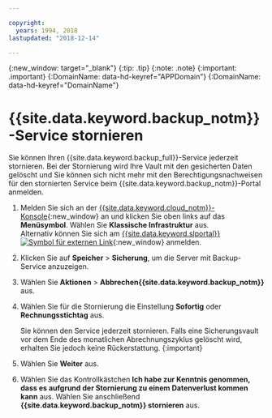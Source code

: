 ```yaml
---

copyright:
  years: 1994, 2018
lastupdated: "2018-12-14"

---
```

{:new_window: target="_blank"}
{:tip: .tip}
{:note: .note}
{:important: .important}
{:DomainName: data-hd-keyref="APPDomain"}
{:DomainName: data-hd-keyref="DomainName"}

# {{site.data.keyword.backup_notm}}-Service stornieren

Sie können Ihren {{site.data.keyword.backup_full}}-Service jederzeit stornieren. Bei der Stornierung wird Ihre Vault mit den gesicherten Daten gelöscht und Sie können sich nicht mehr mit den Berechtigungsnachweisen für den stornierten Service beim {{site.data.keyword.backup_notm}}-Portal anmelden. 

1. Melden Sie sich an der [{{site.data.keyword.cloud_notm}}-Konsole](https://{DomainName}/){:new_window} an und klicken Sie oben links auf das **Menüsymbol**. Wählen Sie **Klassische Infrastruktur** aus.<br/>
   Alternativ können Sie sich am [{{site.data.keyword.slportal}} ![Symbol für externen Link](../../icons/launch-glyph.svg "Symbol für externen Link")](https://control.softlayer.com/){:new_window} anmelden.
2. Klicken Sie auf **Speicher** > **Sicherung**, um die Server mit Backup-Service anzuzeigen.
3. Wählen Sie **Aktionen** > **Abbrechen{{site.data.keyword.backup_notm}}** aus.
4. Wählen Sie für die Stornierung die Einstellung **Sofortig** oder **Rechnungsstichtag** aus.

   Sie können den Service jederzeit stornieren. Falls eine Sicherungsvault vor dem Ende des monatlichen Abrechnungszyklus gelöscht wird, erhalten Sie jedoch keine Rückerstattung.
   {:important}
5. Wählen Sie **Weiter** aus.
6. Wählen Sie das Kontrollkästchen **Ich habe zur Kenntnis genommen, dass es aufgrund der Stornierung zu einem Datenverlust kommen kann** aus. Wählen Sie anschließend **{{site.data.keyword.backup_notm}} stornieren** aus.
